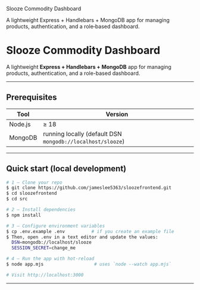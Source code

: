 Slooze Commodity Dashboard

A lightweight Express + Handlebars + MongoDB app for managing products, authentication, and a role‑based dashboard.

# Slooze Commodity Dashboard

A lightweight **Express + Handlebars + MongoDB** app for managing products, authentication, and a role-based dashboard.

---

## Prerequisites

| Tool     | Version |
|----------|---------|
| Node.js  | ≥ 18    |
| MongoDB  | running locally (default DSN `mongodb://localhost/slooze`) |

---

## Quick start (local development)

```bash
# 1 — Clone your repo
$ git clone https://github.com/jameslee5363/sloozefrontend.git
$ cd sloozefrontend
$ cd src

# 2 — Install dependencies
$ npm install

# 3 — Configure environment variables
$ cp .env.example .env          # if you create an example file
$ Then, open .env in a text editor and update the values:
  DSN=mongodb://localhost/slooze
  SESSION_SECRET=change_me

# 4 — Run the app with hot-reload
$ node app.mjs                   # uses `node --watch app.mjs`

# Visit http://localhost:3000
```

---

